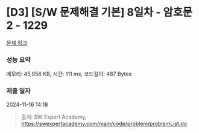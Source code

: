 # [D3] [S/W 문제해결 기본] 8일차 - 암호문2 - 1229 

[문제 링크](https://swexpertacademy.com/main/code/problem/problemDetail.do?contestProbId=AV14yIsqAHYCFAYD) 

### 성능 요약

메모리: 45,056 KB, 시간: 111 ms, 코드길이: 487 Bytes

### 제출 일자

2024-11-16 14:18



> 출처: SW Expert Academy, https://swexpertacademy.com/main/code/problem/problemList.do